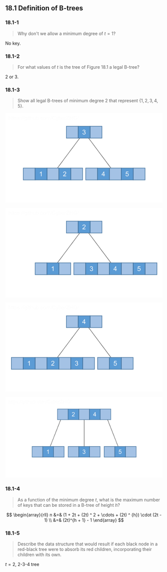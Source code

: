 ## 18.1 Definition of B-trees

### 18.1-1

> Why don't we allow a minimum degree of $t = 1$?

No key.

### 18.1-2

> For what values of $t$ is the tree of Figure 18.1 a legal B-tree?

2 or 3.

### 18.1-3

> Show all legal B-trees of minimum degree 2 that represent $\{1, 2, 3, 4, 5\}$.

![](./img/18.1-3_1.png)

![](./img/18.1-3_2.png)

![](./img/18.1-3_3.png)


![](./img/18.1-3_4.png)

### 18.1-4

> As a function of the minimum degree $t$, what is the maximum number of keys that can be stored in a B-tree of height $h$?

$$
\begin{array}{rll}
n &=& (1 + 2t + (2t) ^ 2 + \cdots + (2t) ^ {h}) \cdot (2t - 1) \\
&=& (2t)^{h + 1} - 1
\end{array}
$$
### 18.1-5

> Describe the data structure that would result if each black node in a red-black tree were to absorb its red children, incorporating their children with its own.

$t=2$, 2-3-4 tree
